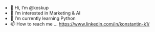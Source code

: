 - 👋 Hi, I’m @koskup
- 👀 I’m interested in Marketing & AI
- 🌱 I’m currently learning Python
- 📫 How to reach me ... https://www.linkedin.com/in/konstantin-k1/

<!---
koskup/koskup is a ✨ special ✨ repository because its `README.md` (this file) appears on your GitHub profile.
You can click the Preview link to take a look at your changes.
--->
